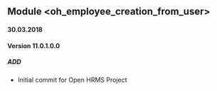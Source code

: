 ## Module <oh_employee_creation_from_user>

#### 30.03.2018
#### Version 11.0.1.0.0
##### ADD
- Initial commit for Open HRMS Project
